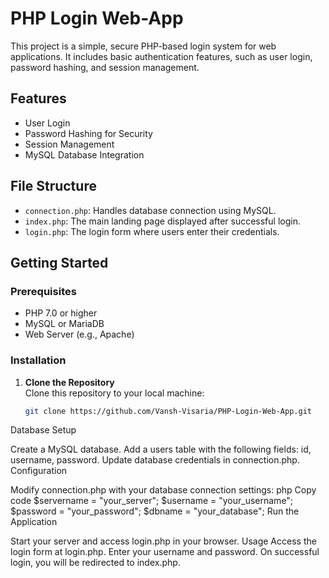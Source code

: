 # PHP Login Web-App

This project is a simple, secure PHP-based login system for web applications. It includes basic authentication features, such as user login, password hashing, and session management.

## Features

- User Login
- Password Hashing for Security
- Session Management
- MySQL Database Integration

## File Structure

- `connection.php`: Handles database connection using MySQL.
- `index.php`: The main landing page displayed after successful login.
- `login.php`: The login form where users enter their credentials.

## Getting Started

### Prerequisites

- PHP 7.0 or higher
- MySQL or MariaDB
- Web Server (e.g., Apache)

### Installation

1. **Clone the Repository**  
   Clone this repository to your local machine:
   ```bash
   git clone https://github.com/Vansh-Visaria/PHP-Login-Web-App.git
Database Setup

Create a MySQL database.
Add a users table with the following fields: id, username, password.
Update database credentials in connection.php.
Configuration

Modify connection.php with your database connection settings:
php
Copy code
$servername = "your_server";
$username = "your_username";
$password = "your_password";
$dbname = "your_database";
Run the Application

Start your server and access login.php in your browser.
Usage
Access the login form at login.php.
Enter your username and password.
On successful login, you will be redirected to index.php.
